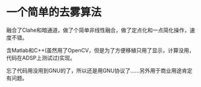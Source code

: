 一个简单的去雾算法
================
融合了Clahe和暗通道，做了个简单非线性融合，做了定点化和一点简化操作，速度不错。

含Matlab和C++(虽然用了OpenCV，但是为了方便移植只用了显示，计算没用，代码在ADSP上测试过)实现。

忘了代码用没用到GNU的了，所以还是用GNU协议了……另外用于商业用途肯定有问题。
